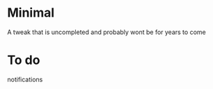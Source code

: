 # Minimal
A tweak that is uncompleted and probably wont be for years to come

# To do
notifications 
